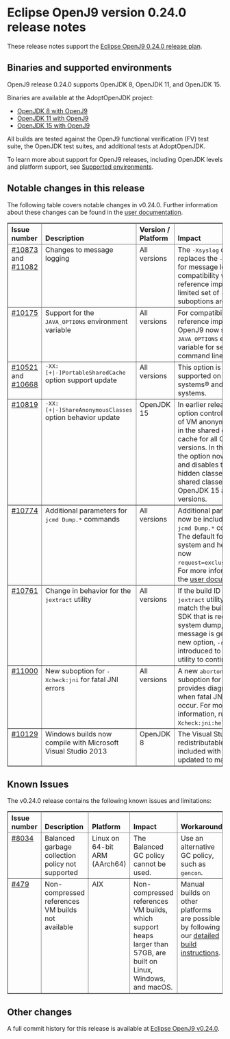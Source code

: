 <!--
* Copyright (c) 2020, 2020 IBM Corp. and others
*
* This program and the accompanying materials are made
* available under the terms of the Eclipse Public License 2.0
* which accompanies this distribution and is available at
* https://www.eclipse.org/legal/epl-2.0/ or the Apache
* License, Version 2.0 which accompanies this distribution and
* is available at https://www.apache.org/licenses/LICENSE-2.0.
*
* This Source Code may also be made available under the
* following Secondary Licenses when the conditions for such
* availability set forth in the Eclipse Public License, v. 2.0
* are satisfied: GNU General Public License, version 2 with
* the GNU Classpath Exception [1] and GNU General Public
* License, version 2 with the OpenJDK Assembly Exception [2].
*
* [1] https://www.gnu.org/software/classpath/license.html
* [2] http://openjdk.java.net/legal/assembly-exception.html
*
* SPDX-License-Identifier: EPL-2.0 OR Apache-2.0 OR GPL-2.0 WITH
* Classpath-exception-2.0 OR LicenseRef-GPL-2.0 WITH Assembly-exception
-->

# Eclipse OpenJ9 version 0.24.0 release notes

These release notes support the [Eclipse OpenJ9 0.24.0 release plan](https://projects.eclipse.org/projects/technology.openj9/releases/0.24.0/plan).

## Binaries and supported environments

OpenJ9 release 0.24.0 supports OpenJDK 8, OpenJDK 11, and OpenJDK 15.

Binaries are available at the AdoptOpenJDK project:

- [OpenJDK 8 with OpenJ9](https://adoptopenjdk.net/archive.html?variant=openjdk8&jvmVariant=openj9)
- [OpenJDK 11 with OpenJ9](https://adoptopenjdk.net/archive.html?variant=openjdk11&jvmVariant=openj9)
- [OpenJDK 15 with OpenJ9](https://adoptopenjdk.net/archive.html?variant=openjdk15&jvmVariant=openj9)

All builds are tested against the OpenJ9 functional verification (FV) test suite, the OpenJDK test suites, and additional tests at AdoptOpenJDK.

To learn more about support for OpenJ9 releases, including OpenJDK levels and platform support, see [Supported environments](https://eclipse.org/openj9/docs/openj9_support/index.html).


## Notable changes in this release

The following table covers notable changes in v0.24.0. Further information about these changes can be found in the [user documentation](https://www.eclipse.org/openj9/docs/version0.24/).

<table cellpadding="4" cellspacing="0" summary="" width="100%" rules="all" frame="border" border="1"><thead align="left">
<tr valign="bottom">
<th valign="bottom">Issue number</th>
<th valign="bottom">Description</th>
<th valign="bottom">Version / Platform</th>
<th valign="bottom">Impact</th>
</tr>
</thead>
<tbody>

<tr><td valign="top">
<a href="https://github.com/eclipse/openj9/pull/10873">#10873</a> and <a href="https://github.com/eclipse/openj9/pull/11082">#11082</a></td>
<td valign="top">Changes to message logging</td>
<td valign="top">All versions</td>
<td valign="top">The <tt>-Xsyslog</tt> option replaces the <tt>-Xlog</tt> option for message logging. For compatibility with the reference implementation a limited set of <tt>-Xlog</tt> suboptions are supported.</td>
</tr>

<tr><td valign="top"><a href="https://github.com/eclipse/openj9/pull/10175">#10175</a></td>
<td valign="top">Support for the <tt>JAVA_OPTIONS</tt> environment variable</td>
<td valign="top">All versions</td>
<td valign="top">For compatibility with the reference implementation, OpenJ9 now supports the <tt>JAVA_OPTIONS</tt> environment variable for setting command line options.</td>
</tr>

<tr><td valign="top"><a href="https://github.com/eclipse/openj9/pull/10521">#10521</a> and <a href="https://github.com/eclipse/openj9/pull/10668">#10668</a></td>
<td valign="top"><tt>-XX:[+|-]PortableSharedCache</tt> option support update
</td>
<td valign="top">All versions</td>
<td valign="top">This option is now supported on IBM Z systems&reg; and POWER&reg; systems.</td>
</tr>

<tr><td valign="top"><a href="https://github.com/eclipse/openj9/issues/10819">#10819</a></td>
<td valign="top"><tt>-XX:[+|-]ShareAnonymousClasses</tt> option behavior update</td>
<td valign="top">OpenJDK 15</td>
<td valign="top">In earlier releases, this option controls the storage of VM anonymous classes in the shared classes cache for all OpenJDK versions. In this release, the option now enables and disables the storage of hidden classes in the shared classes cache on OpenJDK 15 and later versions.</td>
</tr>

<tr><td valign="top"><a href="https://github.com/eclipse/openj9/issues/10774">#10774</a></td>
<td valign="top">Additional parameters for <tt>jcmd Dump.*</tt> commands</td>
<td valign="top">All versions</td>
<td valign="top">Additional parameters can now be included for the <tt>jcmd Dump.*</tt> commands. The default for both system and heap dumps is now <tt>request=exclusive+prepwalk</tt>. For more information, see the <a href="https://www.eclipse.org/openj9/docs/version0.24/"> user documentation</a>.</td>
</tr>

<tr><td valign="top"><a href="https://github.com/eclipse/openj9/issues/10761">#10761</a></td>
<td valign="top">Change in behavior for the <tt>jextract</tt> utility</td>
<td valign="top">All versions</td>
<td valign="top">If the build ID of the <tt>jextract</tt> utility does not match the build ID of the SDK that is recorded in the system dump, an exception message is generated. A new option, <tt>-r</tt>, is introduced to force the utility to continue. </td>
</tr>

<tr><td valign="top"><a href="https://github.com/eclipse/openj9/issues/11000">#11000</a></td>
<td valign="top">New suboption for <tt>-Xcheck:jni</tt> for fatal JNI errors</td>
<td valign="top">All versions</td>
<td valign="top">A new <tt>abortonerror</tt> suboption for <tt>-Xcheck:jni</tt> provides diagnostic data when fatal JNI errors occur. For more information, run <tt>-Xcheck:jni:help</tt>. </td>
</tr>

<tr><td valign="top"><a href="https://github.com/eclipse/openj9/issues/10129">#10129</a></td>
<td valign="top">Windows builds now compile with Microsoft Visual Studio 2013</td>
<td valign="top">OpenJDK 8</td>
<td valign="top">The Visual Studio redistributable files included with the build are updated to match. </td>
</tr>

</table>


## Known Issues

The v0.24.0 release contains the following known issues and limitations:

<table cellpadding="4" cellspacing="0" summary="" width="100%" rules="all" frame="border" border="1">
<thead align="left">
<tr valign="bottom">
<th valign="bottom">Issue number</th>
<th valign="bottom">Description</th>
<th valign="bottom">Platform</th>
<th valign="bottom">Impact</th>
<th valign="bottom">Workaround</th>
</tr>
</thead>
<tbody>

<tr><td valign="top"><a href="https://github.com/eclipse/openj9/issues/8034">#8034</a></td>
<td valign="top">Balanced garbage collection policy not supported</td>
<td valign="top">Linux on 64-bit ARM (AArch64)</td>
<td valign="top">The Balanced GC policy cannot be used. </td>
<td valign="top">Use an alternative GC policy, such as <tt>gencon</tt>.</td>
</tr>

<tr><td valign="top"><a href="https://github.com/eclipse/openj9/issues/479">#479</a></td>
<td valign="top">Non-compressed references VM builds not available</td>
<td valign="top">AIX</td>
<td valign="top">Non-compressed references VM builds, which support heaps larger than 57GB, are built on Linux, Windows, and macOS. </td>
<td valign="top">Manual builds on other platforms are possible by following our <a href="https://github.com/eclipse/openj9/blob/master/buildenv/Build_Instructions_V8.md">detailed build instructions</a>.</td>
</tr>

</tbody>
</table>

## Other changes

A full commit history for this release is available at [Eclipse OpenJ9 v0.24.0](https://github.com/eclipse/openj9/releases/tag/openj9-0.24.0).
